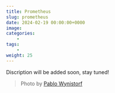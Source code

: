 ```yaml
---
title: Prometheus
slug: prometheus
date: 2024-02-19 00:00:00+0000
image: 
categories:
    - 
tags:
    - 
weight: 25
---
```

Discription will be added soon, stay tuned!

> Photo by [Pablo Wynistorf](https://www.pablo.one)
